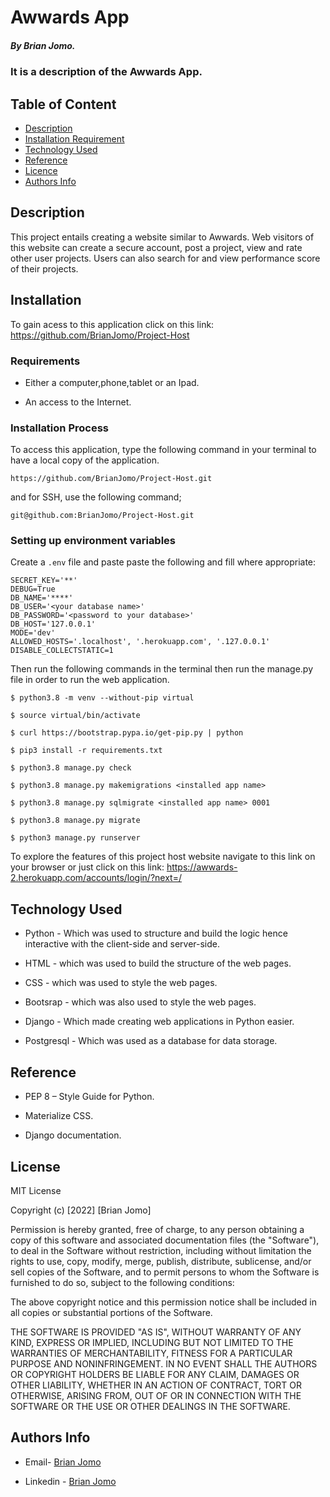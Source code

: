 # Awwards App

##### By Brian Jomo.

### It is a description of the Awwards App.

## Table of Content

+ [Description](#description)
+ [Installation Requirement](#Installation)
+ [Technology Used](#technology-used)
+ [Reference](#reference)
+ [Licence](#licence)
+ [Authors Info](#author-Info)

## Description

<p>This project entails creating a website similar to Awwards. Web visitors of this website can create a secure account, post a project, view and rate other user projects. Users can also search for and view performance score of their projects.</p>

## Installation

To gain acess to this application click on this link: https://github.com/BrianJomo/Project-Host

### Requirements

* Either a computer,phone,tablet or an Ipad.

* An access to the Internet.

### Installation Process

To access this application, type the following command in your terminal to have a local copy of the application.
```
https://github.com/BrianJomo/Project-Host.git
```
and for SSH, use the following command;
```
git@github.com:BrianJomo/Project-Host.git
```

### Setting up environment variables

Create a `.env` file and paste paste the following and fill where appropriate:

```
SECRET_KEY='**'
DEBUG=True
DB_NAME='****'
DB_USER='<your database name>'
DB_PASSWORD='<password to your database>'
DB_HOST='127.0.0.1'
MODE='dev'
ALLOWED_HOSTS='.localhost', '.herokuapp.com', '.127.0.0.1'
DISABLE_COLLECTSTATIC=1
```

Then run the following commands in the terminal then run the manage.py file in order to run the web application.

```
$ python3.8 -m venv --without-pip virtual

$ source virtual/bin/activate

$ curl https://bootstrap.pypa.io/get-pip.py | python

$ pip3 install -r requirements.txt 

$ python3.8 manage.py check

$ python3.8 manage.py makemigrations <installed app name>

$ python3.8 manage.py sqlmigrate <installed app name> 0001

$ python3.8 manage.py migrate

$ python3 manage.py runserver

```

To explore the features of this project host website navigate to this link on your browser or just click on this link: https://awwards-2.herokuapp.com/accounts/login/?next=/


## Technology Used

* Python - Which was used to structure and build the logic hence interactive with the client-side and server-side.

* HTML - which was used to build the structure of the web pages.

* CSS - which was used to style the web pages.

* Bootsrap - which was also used to style the web pages.

* Django - Which made creating web applications in Python easier.

* Postgresql - Which was used as a database for data storage.


## Reference

* PEP 8 – Style Guide for Python.

* Materialize CSS.

* Django documentation.


## License

MIT License

Copyright (c) [2022] [Brian Jomo]

Permission is hereby granted, free of charge, to any person obtaining a copy
of this software and associated documentation files (the "Software"), to deal
in the Software without restriction, including without limitation the rights
to use, copy, modify, merge, publish, distribute, sublicense, and/or sell
copies of the Software, and to permit persons to whom the Software is
furnished to do so, subject to the following conditions:

The above copyright notice and this permission notice shall be included in all
copies or substantial portions of the Software.

THE SOFTWARE IS PROVIDED "AS IS", WITHOUT WARRANTY OF ANY KIND, EXPRESS OR
IMPLIED, INCLUDING BUT NOT LIMITED TO THE WARRANTIES OF MERCHANTABILITY,
FITNESS FOR A PARTICULAR PURPOSE AND NONINFRINGEMENT. IN NO EVENT SHALL THE
AUTHORS OR COPYRIGHT HOLDERS BE LIABLE FOR ANY CLAIM, DAMAGES OR OTHER
LIABILITY, WHETHER IN AN ACTION OF CONTRACT, TORT OR OTHERWISE, ARISING FROM,
OUT OF OR IN CONNECTION WITH THE SOFTWARE OR THE USE OR OTHER DEALINGS IN THE
SOFTWARE.


## Authors Info

-   Email- [Brian Jomo](mailto:Brianofficial39@gmail.com)

-   Linkedin - [Brian Jomo](https://www.linkedin.com/in/brian-jomo/)
